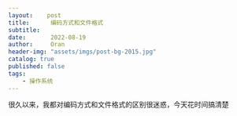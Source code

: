 ```yaml
---
layout:    post
title:      编码方式和文件格式
subtitle:   
date:       2022-08-19
author:     Oran
header-img: "assets/imgs/post-bg-2015.jpg"
catalog: true
published: false
tags:
    - 操作系统
---
```


很久以来，我都对编码方式和文件格式的区别很迷惑，今天花时间搞清楚

